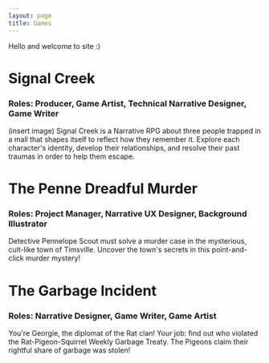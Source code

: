 ```yaml
---
layout: page
title: Games
---
```


Hello and welcome to site :)

# Signal Creek
### Roles: Producer, Game Artist, Technical Narrative Designer, Game Writer
(insert image)
Signal Creek is a Narrative RPG about three people trapped in a mall that shapes itself to reflect how they remember it. Explore each character's identity, develop their relationships, and resolve their past traumas in order to help them escape.

# The Penne Dreadful Murder
### Roles: Project Manager, Narrative UX Designer, Background Illustrator
Detective Pennelope Scout must solve a murder case in the mysterious, cult-like town of Timsville. Uncover the town's secrets in this point-and-click murder mystery!

# The Garbage Incident
### Roles: Narrative Designer, Game Writer, Game Artist
You're Georgie, the diplomat of the Rat clan! Your job: find out who violated the Rat-Pigeon-Squirrel Weekly Garbage Treaty. The Pigeons claim their rightful share of garbage was stolen!
